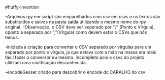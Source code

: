 #fluffy-invention

-Arquivos rpy em script são emparelhados com csv em csvs e os textos são substituídos e salvos na pasta saída utilizando o mesmo nome do rpy original.
-Observação, o CSV deve ser separado por ";" (Ponto e Vírgula), oposto a separado por ","(Vírgula) como devem estar o CSVs que nós temos.

-iniciada a criação para converter o CSV separado por vírgulas para um separado por ponto e vírgula, ja que estava com a mão na massa era mais fácil fazer o conversor eu mesmo. Incompleto pois o csvs do projeto utilizam uma codificação desconhecida.

-encodeGesser criado para descobrir o encode do CARALHO do csv